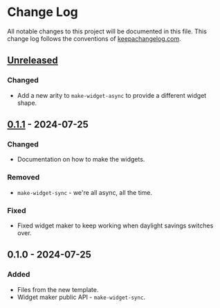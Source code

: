 # Change Log
All notable changes to this project will be documented in this file. This change log follows the conventions of [keepachangelog.com](http://keepachangelog.com/).

## [Unreleased]
### Changed
- Add a new arity to `make-widget-async` to provide a different widget shape.

## [0.1.1] - 2024-07-25
### Changed
- Documentation on how to make the widgets.

### Removed
- `make-widget-sync` - we're all async, all the time.

### Fixed
- Fixed widget maker to keep working when daylight savings switches over.

## 0.1.0 - 2024-07-25
### Added
- Files from the new template.
- Widget maker public API - `make-widget-sync`.

[Unreleased]: https://sourcehost.site/your-name/curso/compare/0.1.1...HEAD
[0.1.1]: https://sourcehost.site/your-name/curso/compare/0.1.0...0.1.1
